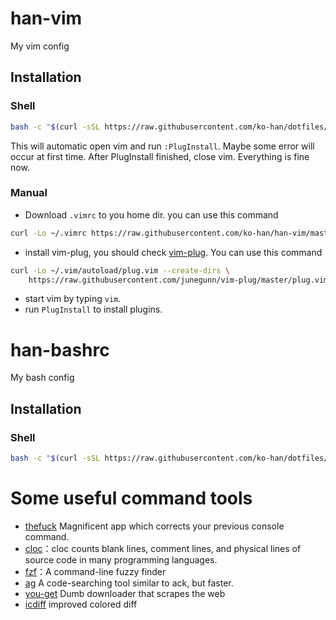 # han-vim
My vim config

## Installation
### Shell
```bash
bash -c "$(curl -sSL https://raw.githubusercontent.com/ko-han/dotfiles/master/han-vim.sh)"
```
This will automatic open vim and run `:PlugInstall`. Maybe some error will occur at first time.
After PlugInstall finished, close vim. Everything is fine now.
### Manual
- Download `.vimrc` to you home dir. you can use this command
```bash
curl -Lo ~/.vimrc https://raw.githubusercontent.com/ko-han/han-vim/master/.vimrc
```
- install vim-plug, you should check [vim-plug](https://github.com/junegunn/vim-plug). You can use this command
```bash
curl -Lo ~/.vim/autoload/plug.vim --create-dirs \
    https://raw.githubusercontent.com/junegunn/vim-plug/master/plug.vim
```
- start vim by typing `vim`.
- run `PlugInstall` to install plugins.

# han-bashrc
My bash config

## Installation
### Shell
```bash
bash -c "$(curl -sSL https://raw.githubusercontent.com/ko-han/dotfiles/master/han-bashrc.sh)"
```

# Some useful command tools
- [thefuck](https://github.com/nvbn/thefuck) Magnificent app which corrects your previous console command.
- [cloc](https://github.com/AlDanial/cloc)：cloc counts blank lines, comment lines, and physical lines of source code in many programming languages.
- [fzf](https://github.com/junegunn/fzf)：A command-line fuzzy finder
- [ag](https://github.com/ggreer/the_silver_searcher) A code-searching tool similar to ack, but faster.
- [you-get](https://github.com/soimort/you-get) Dumb downloader that scrapes the web
- [icdiff](https://github.com/jeffkaufman/icdiff) improved colored diff

